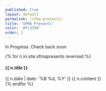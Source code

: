 ```yaml
---
published: true
layout: default
permalink: /sfma-presents/
title: 'SFMA Presents'
color: '#fc3158'
order: 2
---
```


In Progress. Check back soon


{% for n in site.sfmapresents  reversed %}
<article>
  <h4> {{ n.title }} </h4>
  <date>{{ n.date | date: '%B %d, %Y' }}</date>
  {{ n.content }}
</article>
{% endfor %}

